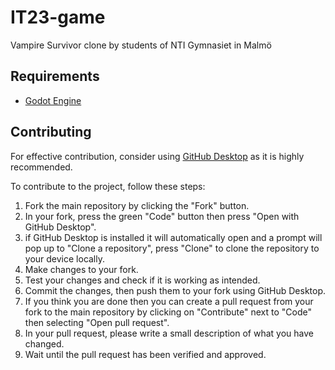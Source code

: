 # IT23-game
Vampire Survivor clone by students of NTI Gymnasiet in Malmö

## Requirements
- [Godot Engine](https://godotengine.org/)

## Contributing
For effective contribution, consider using [GitHub Desktop](https://desktop.github.com/) as it is highly recommended.

To contribute to the project, follow these steps:
1. Fork the main repository by clicking the "Fork" button.
2. In your fork, press the green "Code" button then press "Open with GitHub Desktop".
3. if GitHub Desktop is installed it will automatically open and a prompt will pop up to "Clone a repository", press "Clone" to clone the repository to your device locally.
4. Make changes to your fork.
5. Test your changes and check if it is working as intended.
6. Commit the changes, then push them to your fork using GitHub Desktop.
7. If you think you are done then you can create a pull request from your fork to the main repository by clicking on "Contribute" next to "Code" then selecting "Open pull request".
8. In your pull request, please write a small description of what you have changed.
9. Wait until the pull request has been verified and approved.
